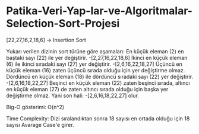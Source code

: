 # Patika-Veri-Yap-lar-ve-Algoritmalar-Selection-Sort-Projesi

[22,27,16,2,18,6] -> Insertion Sort

Yukarı verilen dizinin sort türüne göre aşamaları:
En küçük eleman (2) en baştaki sayı (22) ile yer değiştirir.
-[2,27,16,22,18,6]
İkinci en küçük eleman (6) ile ikinci sıradaki sayı (27) yer değiştirir.
-[2,6,16,22,18,27]
Üçüncü en küçük eleman (16) zaten üçüncü sırada olduğu için yer değiştirme olmaz.
Dördüncü en küçük eleman (18) ile dördüncü sıradaki sayı (22) yer değiştirir.
-[2,6,16,18,22,27]
Beşinci en küçük eleman (22) zaten beşinci sırada, altıncı en küçük eleman (27) de zaten altıncı sırada olduğu için başka yer değiştirme olmaz.
Yani son hali:
-[2,6,16,18,22,27] olur.

Big-O gösterimi: O(n^2)

Time Complexity: Dizi sıralandıktan sonra 18 sayısı en ortada olduğu için 18 sayısı Avarage Case'e girer.

